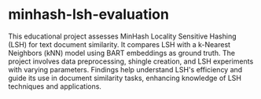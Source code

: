 # minhash-lsh-evaluation
This educational project assesses MinHash Locality Sensitive Hashing (LSH) for text document similarity. It compares LSH with a k-Nearest Neighbors (kNN) model using BART embeddings as ground truth. The project involves data preprocessing, shingle creation, and LSH experiments with varying parameters. Findings help understand LSH's efficiency and guide its use in document similarity tasks, enhancing knowledge of LSH techniques and applications.
